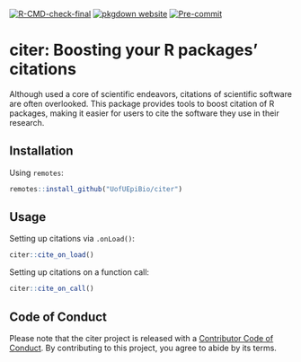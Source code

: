 

[![R-CMD-check-final](https://github.com/UofUEpiBio/citer/actions/workflows/r.yml/badge.svg)](https://github.com/UofUEpiBio/citer/actions/workflows/r.yml)
[![pkgdown
website](https://github.com/UofUEpiBio/citer/actions/workflows/pkgdown.yaml/badge.svg)](https://github.com/UofUEpiBio/citer/actions/workflows/pkgdown.yaml)
[![Pre-commit](https://github.com/UofUEpiBio/citer/actions/workflows/pre-commit.yaml/badge.svg)](https://github.com/UofUEpiBio/citer/actions/workflows/pre-commit.yaml)

# citer: Boosting your R packages’ citations

Although used a core of scientific endeavors, citations of scientific
software are often overlooked. This package provides tools to boost
citation of R packages, making it easier for users to cite the software
they use in their research.

## Installation

Using `remotes`:

``` r
remotes::install_github("UofUEpiBio/citer")
```

## Usage

Setting up citations via `.onLoad()`:

``` r
citer::cite_on_load()
```

Setting up citations on a function call:

``` r
citer::cite_on_call()
```

## Code of Conduct

Please note that the citer project is released with a [Contributor Code
of
Conduct](https://contributor-covenant.org/version/2/1/CODE_OF_CONDUCT.html).
By contributing to this project, you agree to abide by its terms.
